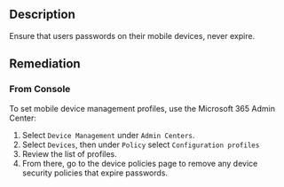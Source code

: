 ## Description

Ensure that users passwords on their mobile devices, never expire.

## Remediation

### From Console

To set mobile device management profiles, use the Microsoft 365 Admin Center:

1. Select `Device Management` under `Admin Centers`.
2. Select `Devices`, then under `Policy` select `Configuration profiles`
3. Review the list of profiles.
4. From there, go to the device policies page to remove any device security policies that expire passwords.
